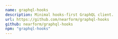 ```yaml
---
name: graphql-hooks
description: Minimal hooks-first GraphQL client.
url: https://github.com/nearform/graphql-hooks
github: nearform/graphql-hooks
npm: "graphql-hooks"
---
```

